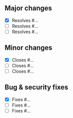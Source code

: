 ## Major changes

- [X] Resolves #...
- [ ] Resolves #...
- [ ] Resolves #...

## Minor changes

- [X] Closes #...
- [ ] Closes #...
- [ ] Closes #...

## Bug & security fixes

- [X] Fixes #...
- [ ] Fixes #...
- [ ] Fixes #...
